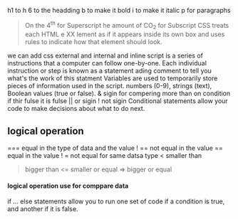 h1 to h 6 to the headding 
b to make it bold 
i to make it italic 
p for paragraphs
>On the 4<sup>th</sup> for Superscript
he amount of CO<sub>2</sub> for Subscript
CSS treats each HTML e XX lement as if it appears inside
its own box and uses rules to indicate how that element should look.

we can add css external and internal and inline 
script is a series of instructions that a computer can follow one-by-one. Each individual instruction or step is known as a statement
ading comment to tell you what's the work of this statment
Variables are used to temporarily store pieces of information used in the script.
numbers (0-9),
strings (text), 
Boolean values (true or false).
& sigin for compering more than on condition if thir fulse it is fulse 
 || or sigin 
 ! not sigin
 Conditional statements allow your code to make
decisions about what to do next.
 ## logical operation 
 === equal in the type of data and the value 
 ! == not equal in the value 
 == equal in the value 
 ! = not equal for same datsa type 
 < smaller than 
 > bigger than 
 <= smaller or equal 
=> bigger or equal 
#### logical operation use for comppare data 
if ... else statements allow you to run one set of code
if a condition is true, and another if it is false.
